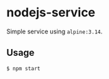 # nodejs-service

Simple service using `alpine:3.14`.

## Usage

```shell
$ npm start
```

 
 

 




 

